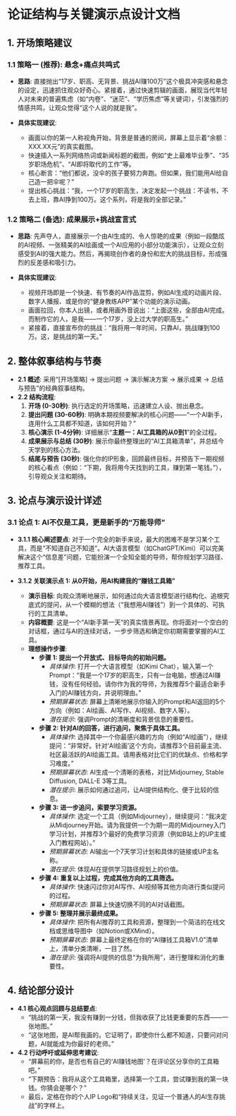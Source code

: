 # 论证结构与关键演示点设计文档

## 1. 开场策略建议

### 1.1 策略一 (推荐): 悬念+痛点共鸣式

- **思路**: 直接抛出“17岁、职高、无背景、挑战AI赚100万”这个极具冲突感和悬念的设定，迅速抓住观众好奇心。紧接着，通过快速剪辑的画面，展现当代年轻人对未来的普遍焦虑（如“内卷”、“迷茫”、“学历焦虑”等关键词），引发强烈的情感共鸣，让观众觉得“这个人说的就是我”。

- **具体实现建议**:
  - 画面以你的第一人称视角开始，背景是普通的房间，屏幕上显示着“余额：XXX.XX元”的真实截图。
  - 快速插入一系列网络热词或新闻标题的截图，例如“史上最难毕业季”、“35岁职场危机”、“AI即将取代的工作”等。
  - 核心断言：“他们都说，没伞的孩子要努力奔跑。但如果，我们能用AI给自己造一把伞呢？”
  - 提出核心挑战：“我，一个17岁的职高生，决定发起一个挑战：不读书，不去上班，靠AI挣到100万。这个系列，将是我的全部记录。”

### 1.2 策略二 (备选): 成果展示+挑战宣言式

- **思路**: 先声夺人，直接展示一个由AI生成的、令人惊艳的成果（例如一段酷炫的AI视频、一张精美的AI绘画或一个AI应用的小部分功能演示），让观众立刻感受到AI的强大能力。然后，再揭晓创作者的身份和宏大的挑战目标，形成强烈的反差感和吸引力。

- **具体实现建议**:
  - 视频开场即是一个快速、有节奏的AI作品混剪，例如AI生成的动画片段、数字人播报、或是你的“健身教练APP”某个功能的演示动画。
  - 画面拉回，你本人出镜，或者用画外音说出：“上面这些，全部由AI完成。而制作它的人，是我——一个17岁，没上过大学的职高生。”
  - 紧接着，直接宣布你的挑战：“我将用一年时间，只靠AI，挑战赚到100万。这，是挑战的第一天。”

## 2. 整体叙事结构与节奏

- **2.1 概述**: 采用“[开场策略] -> 提出问题 -> 演示解决方案 -> 展示成果 -> 总结与预告”的经典叙事结构。
- **2.2 结构流程**:
  1.  **开场 (0-30秒)**: 执行选定的开场策略，迅速建立人设、抛出悬念。
  2.  **提出问题 (30-60秒)**: 明确本期视频要解决的核心问题——“一个AI新手，连用什么工具都不知道，该如何开始？”
  3.  **核心演示 (1-4分钟)**: 详细展示“**主题一：AI工具箱的从0到1**”的全过程。
  4.  **成果展示与总结 (30秒)**: 展示你最终整理出的“AI工具箱清单”，并总结今天学到的核心方法。
  5.  **结尾与预告 (30秒)**: 强化你的IP形象，回顾最终目标，并预告下一期视频的核心看点（例如：“下期，我将用今天找到的工具，赚到第一笔钱。”），引导观众关注和期待。

## 3. 论点与演示设计详述

### 3.1 论点 1: AI不仅是工具，更是新手的“万能导师”

- **3.1.1 核心阐述要点**: 对于一个完全的新手来说，最大的困难不是学习某个工具，而是“不知道自己不知道”。AI大语言模型（如ChatGPT/Kimi）可以完美解决这个“信息差”问题，它能扮演一个全知全能的导师，帮你规划学习路径、推荐工具。

- **3.1.2 关联演示点 1: 从0开始，用AI构建我的“赚钱工具箱”**
  - **演示目标**: 向观众清晰地展示，如何通过向大语言模型进行结构化、追根究底式的提问，从一个模糊的想法（“我想用AI赚钱”）到一个具体的、可执行的工具清单。
  - **内容概要**: 这是一个“AI新手第一天”的真实情景再现。你将面对一个空白的对话框，通过与AI的连续对话，一步步筛选和确定你初期需要掌握的AI工具。
  - **理想操作步骤**:
    - **步骤 1: 提出一个开放式、目标导向的初始问题。**
      - *具体操作*: 打开一个大语言模型（如Kimi Chat），输入第一个Prompt：“我是一个17岁的职高生，只有一台电脑，想通过AI赚钱，没有任何经验。请你作为我的导师，为我推荐5个最适合新手入门的AI赚钱方向，并说明理由。”
      - *预期屏幕状态*: 屏幕上清晰地展示你输入的Prompt和AI返回的5个方向（例如：AI绘画、AI写作、AI视频、数字人等）。
      - *潜在提示*: 强调Prompt的清晰度和背景信息的重要性。
    - **步骤 2: 针对AI的回答，进行追问，聚焦于具体工具。**
      - *具体操作*: 选择其中一个你最感兴趣的方向（例如“AI绘画”），继续提问：“非常好。针对‘AI绘画’这个方向，请推荐3个目前最主流、社区最活跃的AI绘画工具。请用表格对比它们的优缺点、价格和学习难度。”
      - *预期屏幕状态*: AI生成一个清晰的表格，对比Midjourney, Stable Diffusion, DALL-E 3等工具。
      - *潜在提示*: 展示如何通过追问，让AI提供结构化、便于比较的信息。
    - **步骤 3: 进一步追问，索要学习资源。**
      - *具体操作*: 选定一个工具（例如Midjourney），继续提问：“我决定从Midjourney开始。请为我提供一个为期一周的Midjourney入门学习计划，并推荐3个最好的免费学习资源（例如B站上的UP主或入门教程网站）。”
      - *预期屏幕状态*: AI输出一个7天学习计划和具体的链接或UP主名称。
      - *潜在提示*: 体现AI在提供学习路径规划上的价值。
    - **步骤 4: 重复以上过程，完成其他方向的工具筛选。**
      - *具体操作*: 快速闪过你对AI写作、AI视频等其他方向进行类似提问的过程。
      - *预期屏幕状态*: 屏幕上快速切换不同的AI对话截图。
    - **步骤 5: 整理并展示最终成果。**
      - *具体操作*: 把所有AI推荐的工具和资源，整理到一个简洁的在线文档或思维导图中（如Notion或XMind）。
      - *预期屏幕状态*: 屏幕上最终定格在你的“AI赚钱工具箱V1.0”清单上，清单分类清晰，一目了然。
      - *潜在提示*: 强调将AI提供的信息“为我所用”，进行整理和消化的重要性。

## 4. 结论部分设计

- **4.1 核心观点回顾与总结要点**:
  - “挑战的第一天，我没有赚到一分钱，但我收获了比钱更重要的东西——一张地图。”
  - “这张地图，是AI帮我画的。它证明了，即使你什么都不知道，只要问对问题，AI就能成为你最好的老师。”
- **4.2 行动呼吁或延伸思考建议**:
  - “屏幕前的你，是否也有自己的‘AI赚钱地图’？在评论区分享你的工具箱吧。”
  - “下期预告：我将从这个工具箱里，选择第一个工具，尝试赚到我的第一块钱。你猜会是哪个？”
  - 最后，定格在你的个人IP Logo和“持续关注，见证一个普通人的AI生存挑战”的字样上。